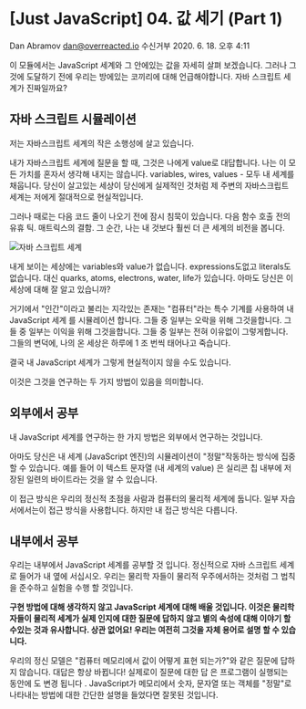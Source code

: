 # [Just JavaScript] 04. 값 세기 (Part 1)

Dan Abramov <dan@overreacted.io> 수신거부 2020. 6. 18. 오후 4:11

이 모듈에서는 JavaScript 세계와 그 안에있는 값을 자세히 살펴 보겠습니다. 그러나 그것에 도달하기 전에 우리는 방에있는 코끼리에 대해 언급해야합니다. 자바 스크립트 세계가 진짜일까요?

## 자바 스크립트 시뮬레이션

저는 자바스크립트 세계의 작은 소행성에 살고 있습니다.

내가 자바스크립트 세계에 질문을 할 때, 그것은 나에게 value로 대답합니다. 나는 이 모든 가치를 혼자서 생각해 내지는 않습니다. variables, wires, values - 모두 내 세계를 채웁니다. 당신이 살고있는 세상이 당신에게 실제적인 것처럼 제 주변의 자바스크립트 세계는 저에게 절대적으로 현실적입니다.

그러나 때로는 다음 코드 줄이 나오기 전에 잠시 침묵이 있습니다. 다음 함수 호출 전의 유휴 틱. 매트릭스의 결함. 그 순간, 나는 내 것보다 훨씬 더 큰 세계의 비전을 봅니다.

![자바 스크립트 세계](https://ci3.googleusercontent.com/proxy/gtBMarrhKKBw4dhtSTNIaJPpItPC43iflUmE4YwcOlDuW3-x4NToo9GLvGex-hpR3PaldiKaOlEAm7Mp1EYopfOK83B5sLFrDcrRetRuyNMgtIBQegd31w6sPCKe_4AmEKLtRDSwGv3TKiBYbQmLIFkQGXmK3q1vyMUYeopiBBrBiTd5gdC7Smk=s0-d-e1-ft#https://res.cloudinary.com/dg3gyk0gu/image/upload/v1580435620/just-javascript-email-images/jj04/dream-glitch-optim.gif)

내게 보이는 세상에는 variables와 value가 없습니다. expressions도없고 literals도 없습니다. 대신 quarks, atoms, electrons, water, life가 있습니다. 아마도 당신은 이 세상에 대해 잘 알고 있습니까?

거기에서 "인간"이라고 불리는 지각있는 존재는 "컴퓨터"라는 특수 기계를 사용하여 내 JavaScript 세계 를 시뮬레이션 합니다. 그들 중 일부는 오락을 위해 그것을합니다. 그들 중 일부는 이익을 위해 그것을합니다. 그들 중 일부는 전혀 이유없이 그렇게합니다. 그들의 변덕에, 나의 온 세상은 하루에 1 조 번씩 태어나고 죽습니다.

결국 내 JavaScript 세계가 그렇게 현실적이지 않을 수도 있습니다.

이것은 그것을 연구하는 두 가지 방법이 있음을 의미합니다.

## 외부에서 공부

내 JavaScript 세계를 연구하는 한 가지 방법은 외부에서 연구하는 것입니다.

아마도 당신은 내 세계 (JavaScript 엔진)의 시뮬레이션이 "정말"작동하는 방식에 집중할 수 있습니다. 예를 들어 이 텍스트 문자열 (내 세계의 value) 은 실리콘 칩 내부에 저장된 일련의 바이트라는 것을 알 수 있습니다.

이 접근 방식은 우리의 정신적 초점을 사람과 컴퓨터의 물리적 세계에 둡니다. 일부 자습서에서는이 접근 방식을 사용합니다. 하지만 내 접근 방식은 다릅니다.

## 내부에서 공부

우리는 내부에서 JavaScript 세계를 공부할 것 입니다.
정신적으로 자바 스크립트 세계로 들어가 내 옆에 서십시오. 우리는 물리학 자들이 물리적 우주에서하는 것처럼 그 법칙을 준수하고 실험을 수행 할 것입니다.

**구현 방법에 대해 생각하지 않고 JavaScript 세계에 대해 배울 것입니다. 이것은 물리학 자들이 물리적 세계가 실제 인지에 대한 질문에 답하지 않고 별의 속성에 대해 이야기 할 수있는 것과 유사합니다. 상관 없어요! 우리는 여전히 그것을 자체 용어로 설명 할 수 있습니다.**

우리의 정신 모델은 "컴퓨터 메모리에서 값이 어떻게 표현 되는가?"와 같은 질문에 답하지 않습니다. 대답은 항상 바뀝니다! 실제로이 질문에 대한 답 은 프로그램이 실행되는 동안에 도 변경 됩니다 . JavaScript가 메모리에서 숫자, 문자열 또는 객체를 "정말"로 나타내는 방법에 대한 간단한 설명을 들었다면 잘못된 것입니다.
